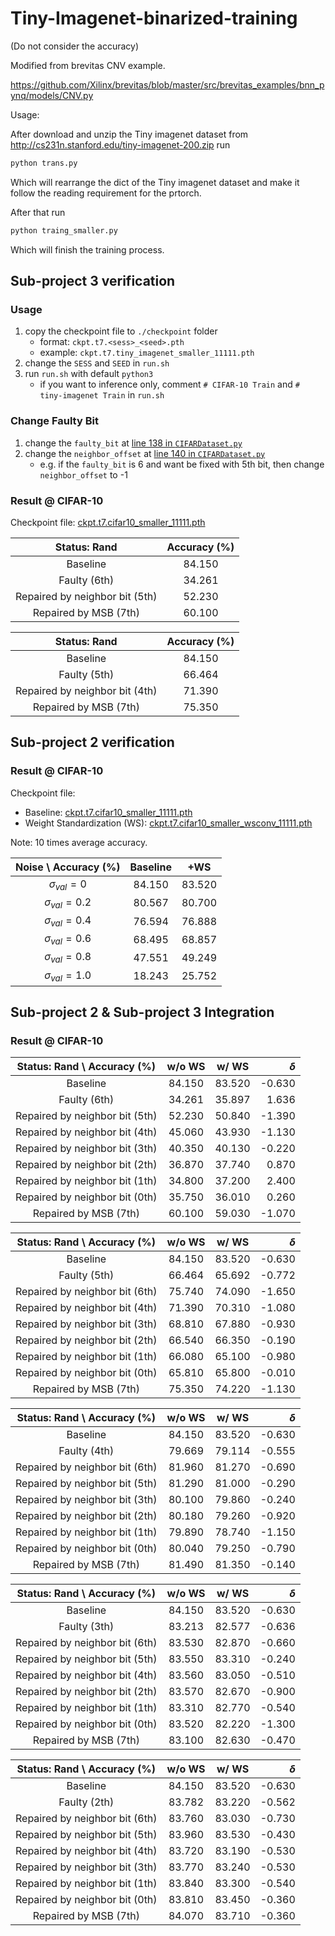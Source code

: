 # Tiny-Imagenet-binarized-training
(Do not consider the accuracy)

Modified from brevitas CNV example.

https://github.com/Xilinx/brevitas/blob/master/src/brevitas_examples/bnn_pynq/models/CNV.py

Usage:

After download and unzip the Tiny imagenet dataset from http://cs231n.stanford.edu/tiny-imagenet-200.zip 
run

```bash
python trans.py
```
Which will rearrange the dict of the Tiny imagenet dataset and make it follow the reading requirement for the prtorch.

After that run

```bash
python traing_smaller.py
```

Which will finish the training process.


## Sub-project 3 verification

### Usage

1. copy the checkpoint file to `./checkpoint` folder
   - format: `ckpt.t7.<sess>_<seed>.pth`
   - example: `ckpt.t7.tiny_imagenet_smaller_11111.pth`
2. change the `SESS` and `SEED` in `run.sh`
3. run `run.sh` with default `python3`
   - if you want to inference only, comment `# CIFAR-10 Train` and `# tiny-imagenet Train` in `run.sh`

### Change Faulty Bit

1. change the `faulty_bit` at [line 138 in `CIFARDataset.py`](https://github.com/stevenokm/Tiny-Imagenet-binarized-training/blob/eef60de8a1a13704f959d3a205b8ea8fce82ef3a/CIFARDataset.py#L138)
2. change the `neighbor_offset` at [line 140 in `CIFARDataset.py`](https://github.com/stevenokm/Tiny-Imagenet-binarized-training/blob/eef60de8a1a13704f959d3a205b8ea8fce82ef3a/CIFARDataset.py#L140)
   - e.g. if the `faulty_bit` is 6 and want be fixed with 5th bit, then change `neighbor_offset` to -1

### Result @ CIFAR-10

Checkpoint file: [ckpt.t7.cifar10_smaller_11111.pth](https://drive.google.com/file/d/17BNowbr6Ljx9_62C9qLp2Ts2vIH02xPh/view?usp=sharing)

|          Status: Rand          | Accuracy (%) |
| :----------------------------: | :----------: |
|            Baseline            |    84.150    |
|          Faulty (6th)          |    34.261    |
| Repaired by neighbor bit (5th) |    52.230    |
|     Repaired by MSB (7th)      |    60.100    |

|          Status: Rand          | Accuracy (%) |
| :----------------------------: | :----------: |
|            Baseline            |    84.150    |
|          Faulty (5th)          |    66.464    |
| Repaired by neighbor bit (4th) |    71.390    |
|     Repaired by MSB (7th)      |    75.350    |

## Sub-project 2 verification

### Result @ CIFAR-10

Checkpoint file: 
- Baseline: [ckpt.t7.cifar10_smaller_11111.pth](https://drive.google.com/file/d/17BNowbr6Ljx9_62C9qLp2Ts2vIH02xPh/view?usp=sharing)
- Weight Standardization (WS): [ckpt.t7.cifar10_smaller_wsconv_11111.pth]()

Note: 10 times average accuracy.

| Noise \ Accuracy (%) | Baseline |  +WS   |
| :------------------: | :------: | :----: |
|  $\sigma_{val} = 0$  |  84.150  | 83.520 |
| $\sigma_{val} = 0.2$ |  80.567  | 80.700 |
| $\sigma_{val} = 0.4$ |  76.594  | 76.888 |
| $\sigma_{val} = 0.6$ |  68.495  | 68.857 |
| $\sigma_{val} = 0.8$ |  47.551  | 49.249 |
| $\sigma_{val} = 1.0$ |  18.243  | 25.752 |

## Sub-project 2 & Sub-project 3 Integration

### Result @ CIFAR-10

|  Status: Rand \ Accuracy (%)   | w/o WS | w/ WS  | $\delta$ |
| :----------------------------: | :----: | :----: | -------: |
|            Baseline            | 84.150 | 83.520 |   -0.630 |
|          Faulty (6th)          | 34.261 | 35.897 |    1.636 |
| Repaired by neighbor bit (5th) | 52.230 | 50.840 |   -1.390 |
| Repaired by neighbor bit (4th) | 45.060 | 43.930 |   -1.130 |
| Repaired by neighbor bit (3th) | 40.350 | 40.130 |   -0.220 |
| Repaired by neighbor bit (2th) | 36.870 | 37.740 |    0.870 |
| Repaired by neighbor bit (1th) | 34.800 | 37.200 |    2.400 |
| Repaired by neighbor bit (0th) | 35.750 | 36.010 |    0.260 |
|     Repaired by MSB (7th)      | 60.100 | 59.030 |   -1.070 |

|  Status: Rand \ Accuracy (%)   | w/o WS | w/ WS  | $\delta$ |
| :----------------------------: | :----: | :----: | -------: |
|            Baseline            | 84.150 | 83.520 |   -0.630 |
|          Faulty (5th)          | 66.464 | 65.692 |   -0.772 |
| Repaired by neighbor bit (6th) | 75.740 | 74.090 |   -1.650 |
| Repaired by neighbor bit (4th) | 71.390 | 70.310 |   -1.080 |
| Repaired by neighbor bit (3th) | 68.810 | 67.880 |   -0.930 |
| Repaired by neighbor bit (2th) | 66.540 | 66.350 |   -0.190 |
| Repaired by neighbor bit (1th) | 66.080 | 65.100 |   -0.980 |
| Repaired by neighbor bit (0th) | 65.810 | 65.800 |   -0.010 |
|     Repaired by MSB (7th)      | 75.350 | 74.220 |   -1.130 |

|  Status: Rand \ Accuracy (%)   | w/o WS | w/ WS  | $\delta$ |
| :----------------------------: | :----: | :----: | -------: |
|            Baseline            | 84.150 | 83.520 |   -0.630 |
|          Faulty (4th)          | 79.669 | 79.114 |   -0.555 |
| Repaired by neighbor bit (6th) | 81.960 | 81.270 |   -0.690 |
| Repaired by neighbor bit (5th) | 81.290 | 81.000 |   -0.290 |
| Repaired by neighbor bit (3th) | 80.100 | 79.860 |   -0.240 |
| Repaired by neighbor bit (2th) | 80.180 | 79.260 |   -0.920 |
| Repaired by neighbor bit (1th) | 79.890 | 78.740 |   -1.150 |
| Repaired by neighbor bit (0th) | 80.040 | 79.250 |   -0.790 |
|     Repaired by MSB (7th)      | 81.490 | 81.350 |   -0.140 |

|  Status: Rand \ Accuracy (%)   | w/o WS | w/ WS  | $\delta$ |
| :----------------------------: | :----: | :----: | -------: |
|            Baseline            | 84.150 | 83.520 |   -0.630 |
|          Faulty (3th)          | 83.213 | 82.577 |   -0.636 |
| Repaired by neighbor bit (6th) | 83.530 | 82.870 |   -0.660 |
| Repaired by neighbor bit (5th) | 83.550 | 83.310 |   -0.240 |
| Repaired by neighbor bit (4th) | 83.560 | 83.050 |   -0.510 |
| Repaired by neighbor bit (2th) | 83.570 | 82.670 |   -0.900 |
| Repaired by neighbor bit (1th) | 83.310 | 82.770 |   -0.540 |
| Repaired by neighbor bit (0th) | 83.520 | 82.220 |   -1.300 |
|     Repaired by MSB (7th)      | 83.100 | 82.630 |   -0.470 |

|  Status: Rand \ Accuracy (%)   | w/o WS | w/ WS  | $\delta$ |
| :----------------------------: | :----: | :----: | -------: |
|            Baseline            | 84.150 | 83.520 |   -0.630 |
|          Faulty (2th)          | 83.782 | 83.220 |   -0.562 |
| Repaired by neighbor bit (6th) | 83.760 | 83.030 |   -0.730 |
| Repaired by neighbor bit (5th) | 83.960 | 83.530 |   -0.430 |
| Repaired by neighbor bit (4th) | 83.720 | 83.190 |   -0.530 |
| Repaired by neighbor bit (3th) | 83.770 | 83.240 |   -0.530 |
| Repaired by neighbor bit (1th) | 83.840 | 83.300 |   -0.540 |
| Repaired by neighbor bit (0th) | 83.810 | 83.450 |   -0.360 |
|     Repaired by MSB (7th)      | 84.070 | 83.710 |   -0.360 |